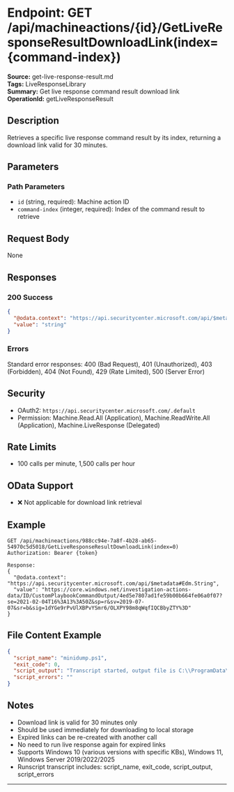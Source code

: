 # Endpoint: GET /api/machineactions/{id}/GetLiveResponseResultDownloadLink(index={command-index})

**Source:** get-live-response-result.md  
**Tags:** LiveResponseLibrary  
**Summary:** Get live response command result download link  
**OperationId:** getLiveResponseResult

## Description
Retrieves a specific live response command result by its index, returning a download link valid for 30 minutes.

## Parameters
### Path Parameters
- `id` (string, required): Machine action ID
- `command-index` (integer, required): Index of the command result to retrieve

## Request Body
None

## Responses
### 200 Success
```json
{
  "@odata.context": "https://api.securitycenter.microsoft.com/api/$metadata#Edm.String",
  "value": "string"
}
```

### Errors
Standard error responses: 400 (Bad Request), 401 (Unauthorized), 403 (Forbidden), 404 (Not Found), 429 (Rate Limited), 500 (Server Error)

## Security
- OAuth2: `https://api.securitycenter.microsoft.com/.default`
- Permission: Machine.Read.All (Application), Machine.ReadWrite.All (Application), Machine.LiveResponse (Delegated)

## Rate Limits
- 100 calls per minute, 1,500 calls per hour

## OData Support
- ❌ Not applicable for download link retrieval

## Example
```http
GET /api/machineactions/988cc94e-7a8f-4b28-ab65-54970c5d5018/GetLiveResponseResultDownloadLink(index=0)
Authorization: Bearer {token}

Response:
{
  "@odata.context": "https://api.securitycenter.microsoft.com/api/$metadata#Edm.String",
  "value": "https://core.windows.net/investigation-actions-data/ID/CustomPlaybookCommandOutput/4ed5e7807ad1fe59b00b664fe06a0f07?se=2021-02-04T16%3A13%3A50Z&sp=r&sv=2019-07-07&sr=b&sig=1dYGe9rPvUlXBPvYSmr6/OLXPY98m8qWqfIQCBbyZTY%3D"
}
```

## File Content Example
```json
{
  "script_name": "minidump.ps1",
  "exit_code": 0,
  "script_output": "Transcript started, output file is C:\\ProgramData\\Microsoft\\Windows Defender Advanced Threat Protection\\Temp\\PSScriptOutputs\\PSScript_Transcript_{TRANSCRIPT_ID}.txt\nC:\\windows\\TEMP\\OfficeClickToRun.dmp.zip\n51 MB",
  "script_errors": ""
}
```

## Notes
- Download link is valid for 30 minutes only
- Should be used immediately for downloading to local storage
- Expired links can be re-created with another call
- No need to run live response again for expired links
- Supports Windows 10 (various versions with specific KBs), Windows 11, Windows Server 2019/2022/2025
- Runscript transcript includes: script_name, exit_code, script_output, script_errors

---
